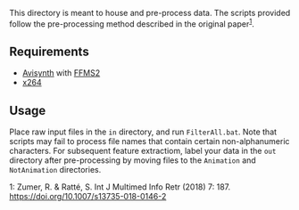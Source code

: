 This directory is meant to house and pre-process data. The scripts provided follow the pre-processing method described in the original paper<sup>[1](#fn1)</sup>.

## Requirements
* [Avisynth](https://sourceforge.net/projects/avisynth2/) with [FFMS2](https://github.com/FFMS/ffms2)
* [x264](https://www.videolan.org/developers/x264.html)

## Usage
Place raw input files in the `in` directory, and run `FilterAll.bat`. Note that scripts may fail to process file names that contain certain non-alphanumeric characters.
For subsequent feature extractiom, label your data in the `out` directory after pre-processing by moving files to the `Animation` and `NotAnimation` directories.

<a name="fn1">1</a>: Zumer, R. & Ratté, S. Int J Multimed Info Retr (2018) 7: 187. https://doi.org/10.1007/s13735-018-0146-2
